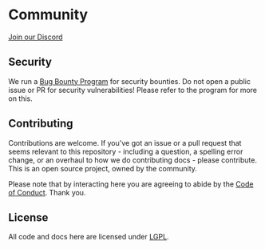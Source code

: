 # Community

[Join our Discord](https://discord.com/invite/5dRV7fWet2)

## Security

We run a [Bug Bounty Program](BugBountyProgram.md) for security bounties. Do not open a public issue or PR for security vulnerabilities! Please refer to the program for more on this.

## Contributing

Contributions are welcome. If you've got an issue or a pull request that seems relevant to this repository - including a question, a spelling error change, or an overhaul to how we do contributing docs - please contribute. This is an open source project, owned by the community.

Please note that by interacting here you are agreeing to abide by the [Code of Conduct](CODE_OF_CONDUCT.md). Thank you.

## License

All code and docs here are licensed under [LGPL](LICENSE).
